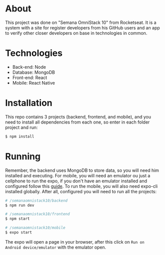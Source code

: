 # About

This project was done on "Semana OmniStack 10" from Rocketseat. It is a system with a site for register developers from his GitHub users and an app to verify other closer developers on base in technologies in common.

# Technologies

- Back-end: Node
- Database: MongoDB
- Front-end: React
- Mobile: React Native

# Installation

This repo contains 3 projects (backend, frontend, and mobile), and you need to install all dependencies from each one, so enter in each folder project and run:

```bash
$ npm install
```

# Running

Remember, the backend uses MongoDB to store data, so you will need him installed and executing. For mobile, you will need an emulator ou just a cellphone to run the expo, if you don't have an emulator installed and configured follow this [guide](https://www.youtube.com/watch?v=eSjFDWYkdxM). To run the mobile, you will also need expo-cli installed globally. After all, configured you will need to run all the projects:

```bash
# /semanaomnistack10/backend
$ npm run dev

# /semanaomnistack10/frontend
$ npm start

# /semanaomnistack10/mobile
$ expo start
```

The expo will open a page in your browser, after this click on `Run on Android device/emulator` with the emulator open.
